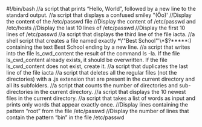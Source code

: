 #!/bin/bash
//a script that prints “Hello, World”, followed by a new line to the standard output.
//a script that displays a confused smiley "(Ôo)'
//Display the content of the /etc/passwd file
//Display the content of /etc/passwd and /etc/hosts
//Display the last 10 lines of /etc/passwd
//Display the first 10 lines of /etc/passwd
//a script that displays the third line of the file iacta.
//a shell script that creates a file named exactly \*\\'"Best School"\'\\*$\?\*\*\*\*\*:) containing the text Best School ending by a new line.
//a script that writes into the file ls_cwd_content the result of the command ls -la. If the file ls_cwd_content already exists, it should be overwritten. If the file ls_cwd_content does not exist, create it.
//a script that duplicates the last line of the file iacta
//a script that deletes all the regular files (not the directories) with a .js extension that are present in the current directory and all its subfolders.
//a script that counts the number of directories and sub-directories in the current directory.
//a script that displays the 10 newest files in the current directory.
//a script that takes a list of words as input and prints only words that appear exactly once.
//Display lines containing the pattern “root” from the file /etc/passwd
//Display the number of lines that contain the pattern “bin” in the file /etc/passwd 
